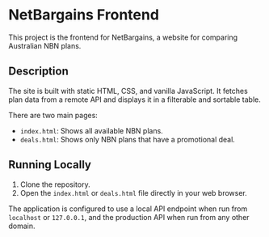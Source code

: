 # NetBargains Frontend

This project is the frontend for NetBargains, a website for comparing Australian NBN plans.

## Description

The site is built with static HTML, CSS, and vanilla JavaScript. It fetches plan data from a remote API and displays it in a filterable and sortable table.

There are two main pages:
- `index.html`: Shows all available NBN plans.
- `deals.html`: Shows only NBN plans that have a promotional deal.

## Running Locally

1.  Clone the repository.
2.  Open the `index.html` or `deals.html` file directly in your web browser.

The application is configured to use a local API endpoint when run from `localhost` or `127.0.0.1`, and the production API when run from any other domain.
